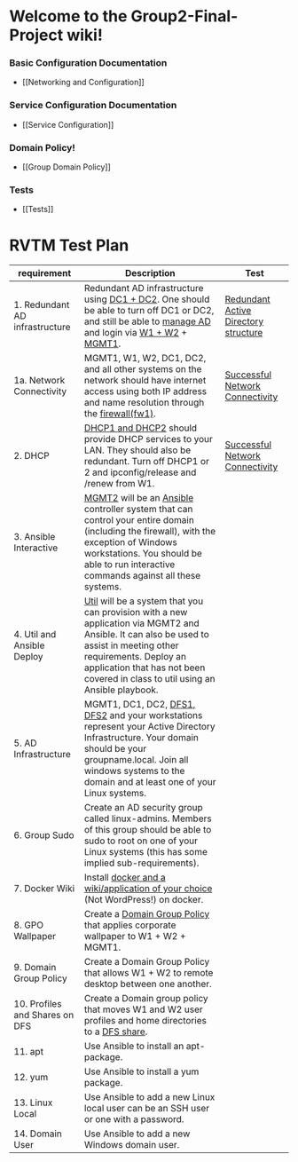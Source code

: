 # Welcome to the Group2-Final-Project wiki!
### Basic Configuration Documentation
* [[Networking and Configuration]]

### Service Configuration Documentation
* [[Service Configuration]]

### Domain Policy!
* [[Group Domain Policy]]

### Tests
* [[Tests]]


# RVTM Test Plan
|  requirement  |  Description  |  Test  |
|  -----------  |  -----------  |  ----  |
|  1. Redundant AD infrastructure  |  Redundant AD infrastructure using [DC1 + DC2](https://github.com/CameronAuler/Group2-Final-Project/wiki/Setting-up-DC01-%26amp%3B-DC02). One should be able to turn off DC1 or DC2, and still be able to [manage AD](https://github.com/CameronAuler/Group2-Final-Project/wiki/Active-Directory) and login via [W1 + W2](https://github.com/CameronAuler/Group2-Final-Project/wiki/Setting-up-the-Workstations) + [MGMT1](https://github.com/CameronAuler/Group2-Final-Project/wiki/Setting-up-MGMT01).  | [Redundant Active Directory structure](https://github.com/CameronAuler/Group2-Final-Project/wiki/Redundant-AD-Infrastructure) |
|  1a. Network Connectivity  | MGMT1, W1, W2, DC1, DC2, and all other systems on the network should have internet access using both IP address and name resolution through the [firewall(fw1)](https://github.com/CameronAuler/Group2-Final-Project/wiki/Setting-up-the-firewall). | [Successful Network Connectivity](https://github.com/CameronAuler/Group2-Final-Project/wiki/Successful-Network-Connectivity) |
| 2. DHCP | [DHCP1 and DHCP2](https://github.com/CameronAuler/Group2-Final-Project/wiki/Setting-up-DHCP01-%26amp%3B-DHCP02) should provide DHCP services to your LAN. They should also be redundant. Turn off DHCP1 or 2 and ipconfig/release and /renew from W1. | [Successful Network Connectivity](https://github.com/CameronAuler/Group2-Final-Project/wiki/Redundant-DHCP-Services) |
| 3. Ansible Interactive | [MGMT2](https://github.com/CameronAuler/Group2-Final-Project/wiki/Setting-up-MGMT02) will be an [Ansible](https://github.com/CameronAuler/Group2-Final-Project/wiki/Ansible) controller system that can control your entire domain (including the firewall), with the exception of Windows workstations. You should be able to run interactive commands against all these systems. |  |
| 4. Util and Ansible Deploy |  [Util](https://github.com/CameronAuler/Group2-Final-Project/wiki/Setting-up-UTIL01) will be a system that you can provision with a new application via MGMT2 and Ansible. It can also be used to assist in meeting other requirements. Deploy an application that has not been covered in class to util using an Ansible playbook. |  |
| 5. AD Infrastructure | MGMT1, DC1, DC2, [DFS1, DFS2](https://github.com/CameronAuler/Group2-Final-Project/wiki/Setting-up-DFS01-%26amp%3B-DFS02) and your workstations represent your Active Directory Infrastructure. Your domain should be your groupname.local. Join all windows systems to the domain and at least one of your Linux systems. |  |
| 6. Group Sudo | Create an AD security group called linux-admins. Members of this group should be able to sudo to root on one of your Linux systems (this has some implied sub-requirements). |  |
| 7. Docker Wiki | Install [docker and a wiki/application of your choice](https://github.com/CameronAuler/Group2-Final-Project/wiki/Docker) (Not WordPress!) on docker. |  |
| 8. GPO Wallpaper | Create a [Domain Group Policy](https://github.com/CameronAuler/Group2-Final-Project/wiki/Group-Domain-Policy) that applies corporate wallpaper to W1 + W2 + MGMT1. |  |
| 9. Domain Group Policy | Create a Domain Group Policy that allows W1 + W2 to remote desktop between one another. |  |
| 10. Profiles and Shares on DFS | Create a Domain group policy that moves W1 and W2 user profiles and home directories to a [DFS share](https://github.com/CameronAuler/Group2-Final-Project/wiki/DFS). |  |
| 11. apt | Use Ansible to install an apt-package. |  |
| 12. yum | Use Ansible to install a yum package. |  |
| 13. Linux Local | Use Ansible to add a new Linux local user can be an SSH user or one with a password. |  |
| 14. Domain User | Use Ansible to add a new Windows domain user. |  |